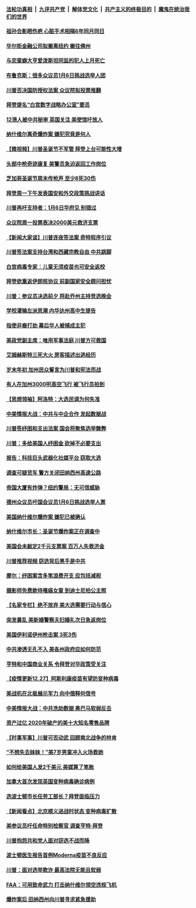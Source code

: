 

####  [法轮功真相](../../../../basic/blob/master/README.md?t=12290502) &nbsp;|&nbsp; [九评共产党](../../../../9ping.md/blob/master/README.md?t=12290502) &nbsp;|&nbsp; [解体党文化](../../../../jtdwh.md/blob/master/README.md?t=12290502)  &nbsp;|&nbsp; [共产主义的终极目的](../../../../gczydzjmd.md/blob/master/README.md?t=12290502) &nbsp;|&nbsp; [魔鬼在统治我们的世界](../../../../mgztzwmdsj.md/blob/master/README.md?t=12290502) 

#### [祖孙合影晒伤疤 心脏手术相隔6年同月同日](../pages/nsc412/n12649580.md?t=12290502) 

#### [华尔街金融公司拟搬离纽约 搬往佛州](../pages/nsc412/n12648390.md?t=12290502) 

#### [与恋童癖大亨爱泼斯坦同监的犯人上月死亡](../pages/nsc412/n12650108.md?t=12290502) 

#### [布鲁克斯：很多众议员1月6日挑战选举人团](../pages/nsc412/n12650041.md?t=12290502) 

#### [川普否决国防授权法案 众议院拟投票推翻](../pages/nsc412/n12650071.md?t=12290502) 

#### [拜登提名“白宫数字战略办公室”要员](../pages/nsc412/n12650068.md?t=12290502) 

#### [12港人被中共秘审 英国关注 美使馆吁放人](../pages/nsc412/n12649997.md?t=12290502) 

#### [纳什维尔离奇爆炸案 嫌犯究竟是何人](../pages/nsc412/n12649958.md?t=12290502) 

#### [【微视频】川普圣诞节不军管 拜登上台可能性大增](../pages/nsc412/n12649572.md?t=12290502) 

#### [头部中枪奇迹康复 美警员急迫返回工作岗位](../pages/nsc412/n12648240.md?t=12290502) 

#### [芝加哥圣诞节周末传枪声 至少8死30伤](../pages/nsc412/n12649858.md?t=12290502) 

#### [拜登周一下午发表国安和外交政策挑战讲话](../pages/nsc412/n12649887.md?t=12290502) 

#### [川普再吁支持者：1月6日华府见 别错过](../pages/nsc412/n12649868.md?t=12290502) 

#### [众议院周一投票表决2000美元救济支票](../pages/nsc412/n12649771.md?t=12290502) 

#### [【新闻大家谈】川普连夜签法案 奇特程序引议](../pages/nsc412/n12649661.md?t=12290502) 

#### [川普签法案支持台湾和西藏宗教自由 中共跳脚](../pages/nsc412/n12649575.md?t=12290502) 

#### [白宫病毒专家：儿童无须疫苗也可安全返校](../pages/nsc412/n12649667.md?t=12290502) 

#### [拜登欲重返伊朗核协议 前副国家安全顾问担忧](../pages/nsc412/n12649282.md?t=12290502) 

#### [川普：参议员决选前夕 将赴乔州主持竞选晚会](../pages/nsc412/n12648961.md?t=12290502) 

#### [学校灌输左派思潮 内华达州高中生提告](../pages/nsc412/n12648751.md?t=12290502) 

#### [指使非裔打劫 幕后华人被捕成主犯](../pages/nsc412/n12648383.md?t=12290502) 

#### [美政党副主席：唯用军事法庭 川普方可救国](../pages/nsc412/n12648017.md?t=12290502) 

#### [艾姆赫斯特三死大火  房客描述出逃经历](../pages/nsc412/n12648515.md?t=12290502) 

#### [岁末年初 加州民众誓言为川普和宪法而战](../pages/nsc412/n12648342.md?t=12290502) 

#### [有人在加州3000呎高空飞行 被飞行员拍到](../pages/nsc412/n12648546.md?t=12290502) 

#### [【思想领袖】阿洛特：大选民调为何失准](../pages/nsc412/n12580318.md?t=12290502) 

#### [中美情报大战：中共与中企合作 发起数据战](../pages/nsc412/n12646979.md?t=12290502) 

#### [川普签纾困和支出法案 国会将聚焦选举舞弊](../pages/nsc412/n12648225.md?t=12290502) 

#### [川普：多给美国人纾困金 砍掉不必要支出](../pages/nsc412/n12648165.md?t=12290502) 

#### [报告：科技巨头武器化社媒平台 窃取大选](../pages/nsc412/n12636431.md?t=12290502) 

#### [调查可疑货车 警方关闭田纳西州高速公路](../pages/nsc412/n12648036.md?t=12290502) 

#### [帝国大厦有炸弹？纽约警局：无可信威胁](../pages/nsc412/n12647943.md?t=12290502) 

#### [德州众议员吁国会议员1月6日挑战选举人票](../pages/nsc412/n12647952.md?t=12290502) 

#### [美国纳什维尔爆炸案 嫌犯已被确认](../pages/nsc412/n12647923.md?t=12290502) 

#### [纳什维尔市长：圣诞节爆炸案正在调查中](../pages/nsc412/n12647866.md?t=12290502) 

#### [美国会未敲定2千元支票案 百万人失救济金](../pages/nsc412/n12647773.md?t=12290502) 

#### [川普推荐视频 窃选背后黑手是中共](../pages/nsc412/n12647782.md?t=12290502) 

#### [摩尔：纾困案含多笔浪费开支 应包括减税](../pages/nsc412/n12647706.md?t=12290502) 

#### [摄影师免费款待罹癌女童 到迪士尼拍公主照](../pages/nsc412/n12647081.md?t=12290502) 

#### [【名家专栏】绝不放弃 美大选需要行动与信心](../pages/nsc412/n12647033.md?t=12290502) 

#### [突发暴乱 美新婚警察夫妇婚礼次日急返岗位](../pages/nsc412/n12647089.md?t=12290502) 

#### [美国伊利诺伊州枪击案 3死3伤](../pages/nsc412/n12647656.md?t=12290502) 

#### [中共渗透无孔不入 美各州政府应如何防范](../pages/nsc412/n12641376.md?t=12290502) 

#### [亨特和中国商业关系 令拜登对华政策受关注](../pages/nsc412/n12646960.md?t=12290502) 

#### [【疫情更新12.27】阿斯利康疫苗有望防变种病毒](../pages/nsc412/n12647429.md?t=12290502) 

#### [美战机在北极展示军力 向中俄释何信号](../pages/nsc412/n12645378.md?t=12290502) 

#### [中美情报大战：中共洗劫数据 奥巴马软弱反击](../pages/nsc412/n12645696.md?t=12290502) 

#### [资产过亿 2020年破产的美十大知名零售品牌](../pages/nsc412/n12646674.md?t=12290502) 

#### [【时事军事】川普可否动武 回顾南北战争的林肯](../pages/nsc412/n12643497.md?t=12290502) 

#### [“不想失去妹妹！”美7岁男童冲入火场救她](../pages/nsc412/n12647213.md?t=12290502) 

#### [如何给美国人发2千美元 美媒算了笔账](../pages/nsc412/n12646917.md?t=12290502) 

#### [加拿大首次发现英国变种病毒确诊病例](../pages/nsc412/n12647137.md?t=12290502) 

#### [选波士顿市长任劳工部长？拜登面临压力](../pages/nsc412/n12646907.md?t=12290502) 

#### [【新闻看点】北京顺义进战时状态 变种病毒扩散](../pages/nsc412/n12646853.md?t=12290502) 

#### [美参议员吁任命特别检察官 调查亨特·拜登](../pages/nsc412/n12647019.md?t=12290502) 

#### [川普抱怨共和党人面对窃选不战而降](../pages/nsc412/n12646865.md?t=12290502) 

#### [波士顿医生报告首例Moderna疫苗不良反应](../pages/nsc412/n12646814.md?t=12290502) 

#### [川普：面对选举欺诈 最高法院无能且软弱](../pages/nsc412/n12646779.md?t=12290502) 

#### [FAA：可用致命武力 打击纳什维尔领空违规飞机](../pages/nsc412/n12646792.md?t=12290502) 

#### [爆炸案后 田纳西州向川普寻求紧急援助](../pages/nsc412/n12646822.md?t=12290502) 

